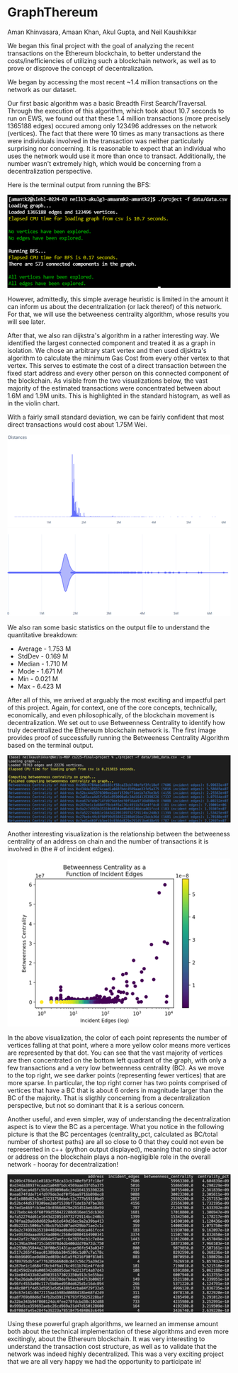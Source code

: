 
# GraphThereum

Aman Khinvasara, Amaan Khan, Akul Gupta, and Neil Kaushikkar

We began this final project with the goal of analyzing the recent transactions on the Ethereum blockchain, to better understand the costs/inefficiencies of utilizing such a blockchain network, as well as to prove or disprove the concept of decentralization.

We began by accessing the most recent ~1.4 million transactions on the network as our dataset.

Our first basic algorithm was a basic Breadth First Search/Traversal. Through the execution of this algorithm, which took about 10.7 seconds to run on EWS, we found out that these 1.4 million transactions (more precisely 1365188 edges) occured among only 123496 addresses on the network (vertices). The fact that there were 10 times as many transactions as there were individuals involved in the transaction was neither particularly surprising nor concerning. It is reasonable to expect that an individual who uses the network would use it more than once to transact. Additionally, the number wasn't extremely high, which would be concerning from a decentralization perspective. 

Here is the terminal output from running the BFS:


![Alt text](../img/bfs_proof.PNG?raw=true "Title")

However, admittedly, this simple average heuristic is limited in the amount it can inform us about the decentralization (or lack thereof) of this network. For that, we will use the betweeness centrality algorithm, whose results you will see later.

After that, we also ran dijkstra's algorithm in a rather interesting way. We identified the largest connected component and treated it as a graph in isolation. We chose an arbitrary start vertex and then used dijsktra's algorithm to calculate the minimum Gas Cost from every other vertex to that vertex. This serves to estimate the cost of a direct transaction between the fixed start address and every other person on this connected component of the blockchain. As visible from the two visualizations below, the vast majority of the estimated transactions were concentrated between about 1.6M and 1.9M units. This is highlighted in the standard histogram, as well as in the violin chart. 

With a fairly small standard deviation, we can be fairly confident that most direct transactions would cost about 1.75M Wei. 

![Alt text](../img/dijkstra_visualization_histogram.PNG?raw=true "Estimated Gas Costs - Histogram")
![Alt text](../img/dijkstra_visualization.PNG?raw=true "Estimated Gas Costs - Violin Chart")

We also ran some basic statistics on the output file to understand the quantitative breakdown:

* Average - 1.753 M 
* StdDev - 0.169 M
* Median - 1.710 M
* Mode - 1.671 M
* Min - 0.021 M
* Max - 6.423 M


After all of this, we arrived at arguably the most exciting and impactful part of this project. Again, for context, one of the core concepts, technically, economically, and even philosophically, of the blockchain movement is decentralization. We set out to use Betweenness Centrality to identify how truly decentralized the Ethereum blockchain network is. The first image provides proof of successfully running the Betweeness Centrality Algorithm based on the terminal output.

![Alt text](../img/bc_proof.png?raw=true "Successful Run of Betweenness Centrality")

Another interesting visualization is the relationship between the betweeness centrality of an address on chain and the number of transactions it is involved in (the # of incident edges). 

![Alt text](../img/betweenness_centrality_analysis.png?raw=true "Betweenness Centrality as a Function of Incident Edges")

In the above visualization, the color of each point represents the number of vertices falling at that point, where a more yellow color means more vertices are represented by that dot. You can see that the vast majority of vertices are then concentrated on the bottom left quadrant of the graph, with only a few transactions and a very low betweenness centrality (BC). As we move to the top right, we see darker points (representing fewer vertices) that are more sparse. In particular, the top right corner has two points comprised of vertices that have a BC that is about 6 orders in magnitude larger than the BC of the majority. That is sligthly concerning from a decentralization perspective, but not so dominant that it is a serious concern. 

Another useful, and even simpler, way of understanding the decentralization aspect is to view the BC as a percentage. What you notice in the following picture is that the BC percentages (centrality_pct, calculated as BC/total number of shortest paths) are all so close to 0 that they could not even be represented in c++ (python output displayed), meaning that no single actor or address on the blockchain plays a non-negligible role in the overall network - hooray for decentralization!


![Alt text](img/bc_proportion.png?raw=true "Betweenness Centrality Scores as Percentages, all Negligible")

Using these powerful graph algorithms, we learned an immense amount both about the technical implementation of these algorithms and even more excitingly, about the Ethereum blockchain. It was very interesting to understand the transaction cost structure, as well as to validate that the network was indeed highly decentralized. This was a very exciting project that we are all very happy we had the opportunity to participate in!
